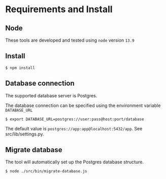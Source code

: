 # Requirements and Install

## Node

These tools are developed and tested using `node` version `13.9`

## Install

`$ npm install`

## Database connection

The supported database server is Postgres.

The database connection can be specified using the environment variable `DATABASE_URL`

`$ export DATABASE_URL=postgres://user:pass@host:port/database`

The default value is `postgres://app:app@localhost:5432/app`. See src/lib/settings.py.

## Migrate database

The tool will automatically set up the Postgres database structure.

`$ node ./src/bin/migrate-database.js`

